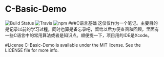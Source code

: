 # C-Basic-Demo
![Build Status](https://img.shields.io/badge/C--Basic--Demo-1.0.0-green.svg)
![Travis](https://img.shields.io/travis/rust-lang/rust.svg)
![npm](https://img.shields.io/npm/l/express.svg)
###C语言基础
这仅仅作为一个笔记。主要目的是记录以前的学习过程，同时也算是备忘录吧，留给以后方便查阅和回顾。里面有一些C语言中的常用算法或者是知识点。顺便提一下，项目用的IDE是Xcode。

#License
C-Basic-Demo is available under the MIT license. See the LICENSE file for more info.


